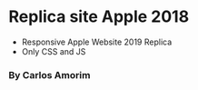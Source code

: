 # Replica site Apple 2018

- Responsive Apple Website 2019 Replica 
- Only CSS and JS

### By Carlos Amorim
